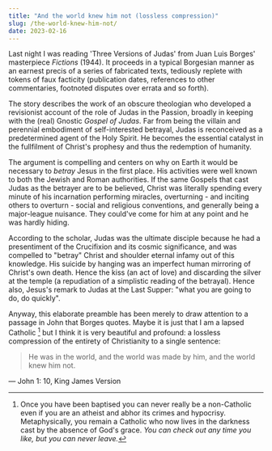 ```yaml
---
title: "And the world knew him not (lossless compression)"
slug: /the-world-knew-him-not/
date: 2023-02-16
---
```


Last night I was reading 'Three Versions of Judas' from Juan Luis Borges' masterpiece _Fictions_ (1944). It proceeds in a typical Borgesian manner as an earnest precis of a series of fabricated texts, tediously replete with tokens of faux facticity (publication dates, references to other commentaries, footnoted disputes over errata and so forth).

The story describes the work of an obscure theologian who developed a revisionist account of the role of Judas in the Passion, broadly in keeping with the (real) Gnostic _Gospel of Judas_. Far from being the villain and perennial embodiment of self-interested betrayal, Judas is reconceived as a predetermined agent of the Holy Spirit. He becomes the essential catalyst in the fullfilment of Christ's prophesy and thus the redemption of humanity.

The argument is compelling and centers on why on Earth it would be necessary to _betray_ Jesus in the first place. His activities were well known to both the Jewish and Roman authorities. If the same Gospels that cast Judas as the betrayer are to be believed, Christ was literally spending every minute of his incarnation performing miracles, overturning - and inciting others to overturn - social and religious conventions, and generally being a major-league nuisance. They could've come for him at any point and he was hardly hiding.

According to the scholar, Judas was the ultimate disciple because he had a presentiment of the Crucifixion and its cosmic significance, and was compelled to "betray" Christ and shoulder eternal infamy out of this knowledge. His suicide by hanging was an imperfect human mirroring of Christ's own death. Hence the kiss (an act of love) and discarding the silver at the temple (a repudiation of a simplistic reading of the betrayal). Hence also, Jesus's remark to Judas at the Last Supper: "what you are going to do, do quickly".

Anyway, this elaborate preamble has been merely to draw attention to a passage in John that Borges quotes. Maybe it is just that I am a lapsed Catholic [^lapsed] but I think it is very beautiful and profound: a lossless compression of the entirety of Christianity to a single sentence:

> He was in the world, and the world was made by him, and the world knew him not.

&mdash; John 1: 10, King James Version

[^lapsed]: Once you have been baptised you can never really be a non-Catholic even if you are an atheist and abhor its crimes and hypocrisy. Metaphysically, you remain a Catholic who now lives in the darkness cast by the absence of God's grace. _You can check out any time you like, but you can never leave._
